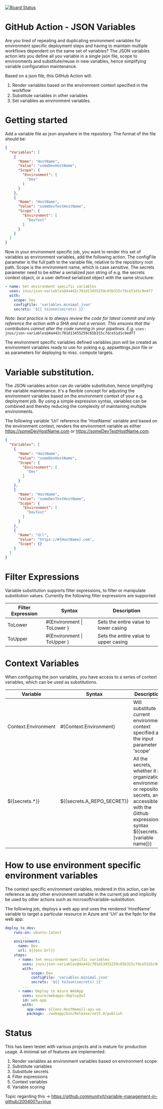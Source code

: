 [![Board Status](https://dev.azure.com/jaspernygaard/898d8e34-7b8d-4098-84f9-cc06801c9515/66a6f893-e271-4c80-9de9-7f7d2dfdb6e3/_apis/work/boardbadge/073cbcd9-8a9e-4651-83b2-b602eb5bfd07)](https://dev.azure.com/jaspernygaard/898d8e34-7b8d-4098-84f9-cc06801c9515/_boards/board/t/66a6f893-e271-4c80-9de9-7f7d2dfdb6e3/Microsoft.RequirementCategory)
# GitHub Action - JSON Variables
Are you tired of repeating and duplicating environment variables for environment specific deployment steps and having to maintain multiple workflows dependent on the same set of variables? The JSON variables action lets you define all you variable in a single json file, scope to environments and substitute/reuse in new variables, hence simplifying variable configuration maintenance.

Based on a json file, this GitHub Action will:
  1. Render variables based on the environment context specified in the workflow
  2. Substitute variables in other variables
  3. Set variables as environment variables.

# Getting started

Add a variable file as json anywhere in the repository.
The format of the file should be:

```json
{
  "Variables": [
    {
      "Name": "HostName",
      "Value": "someDevHostName",
      "Scope": {
        "Environment": [
          "Dev"
        ]
      }
    },
    {
      "Name": "HostName",
      "Value": "someDevTestHostName",
      "Scope": {
        "Environment": [
          "DevTest"
        ]
      }
    }
  ]
}
```


Now in your environment specific job, you want to render this set of variables as environment variables, add the following action. The configFile parameter is the full path to the variable file, relative to the repository root path. Scope is the environment name, which is case sensitive. The secrets parameter need to be either a serialized json string of e.g. the secrets context object, or a user defined serialized object with the same structure:

```yaml
- name: Set environment specific variables
  uses: jnus/json-variables@4a442c701d13455259c65b315c7dce51d1c9edf7
  with:
    scope: Dev
    configFile: 'variables.minimal.json'
    secrets: '${{ toJson(secrets) }}'
```
*Note: best practice is to always review the code for latest commit and only reference the action with a SHA and not a version. This ensures that the contributors cannot alter the code running in your pipelines. E.g.*
```uses: jnus/json-variables@4a442c701d13455259c65b315c7dce51d1c9edf7```
 
The environment specific variables defined variables.json will be created as environment variables ready to use for poking e.g. appsettings.json file or as parameters for deploying to misc. compute targets. 

# Variable substitution.
The JSON variables action can do variable substitution, hence simplifying the variable maintenance. It's a flexible concept for adjusting the environment variables based on the environment context of your e.g. deployment job. By using a simple expression syntax, variables can be combined and thereby reducing the complexity of maintaining multiple environments. 

The following variable 'Url' reference the 'HostName' variable and based on the environment context, renders the environment variable as either https://someDevHostName.com or https://someDevTestHostName.com. 

```json
{
  "Variables": [
    {
      "Name": "HostName",
      "Value": "someDevHostName",
      "Scope": {
        "Environment": [
          "Dev"
        ]
      }
    },
    {
      "Name": "HostName",
      "Value": "someDevTestHostName",
      "Scope": {
        "Environment": [
          "DevTest"
        ]
      }
    },
    {
      "Name": "Url",
      "Value": "https://#{HostName}.com",
      "Scope": {}
    }
  ]
}
```

# Filter Expressions
Variable substitution supports filter expressions, to filter or manipulate substitution values. Currently the following filter expressions are supported

| Filter Expression | Syntax   |Description|
|-------------------|----------|-----------|
| ToLower | #{Environment \| ToLower } | Sets the entire value to lower casing|
| ToUpper | #{Environment \| ToUpper }| Sets the entire value to upper casing|

# Context Variables
When configuring the json variables, you have access to a series of context variables, which can be used as substitutions.  

| Variable | Syntax | Description |
|----------|----------|------------|
| Context.Environment | #{Context.Environment} | Will substitute current environment context specified as the input parameter 'scope'  | 
| ${{secrets.*}} | ${{secrets.A_REPO_SECRET}} | All the secrets, whether it is organization, environment or repository secrets, are accessible with the Github expression syntax ${{secrets.[variable name]}} | 



# How to use environment specific environment variables
The context specific environment variables, rendered in this action, can be reference as any other environment variable in the current job and implicitly be used by other actions such as microsoft/variable-substitution.

The following job, deploys a web app and uses the rendered 'HostName' variable to target a particular resource in Azure and 'Url' as the fqdn for the web app:

```yaml
deploy_to_dev:
    runs-on: ubuntu-latest
        ...
    environment: 
      name: Dev
      url: ${{env.Url}}
    steps:
      - name: Set environment specific variables
        uses: jnus/json-variables@4a442c701d13455259c65b315c7dce51d1c9edf7
        with:
            scope: Dev
            configFile: 'variables.minimal.json'
            secrets: '${{ toJson(secrets) }}'
        ...
      - name: Deploy to Azure WebApp
        uses: azure/webapps-deploy@v2
        id: web-app
        with:
          app-name: ${{env.HostName}}-api-wa
          package: ./webapp/bin/Release/net5.0/publish
```

# Status
This has been testet with various projects and is mature for production usage. A minimal set of features are implemented:
1. Render variables as environment variables based on environment scope
2. Substitute variables
3. Substitute secrets
4. Filter expressions
5. Context variables
6. Variable scoring

Topic regarding this -> https://github.community/t/variable-management-in-github/200400?u=jnus
